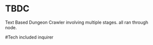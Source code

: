 # TBDC
Text Based Dungeon Crawler involving multiple stages. all ran through node.

#Tech included 
inquirer